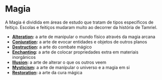 # Magia

A Magia é dividida em áreas de estudo que tratam de tipos específicos de feitiço. Escolas e feitiços mudaram muito ao decorrer da história de Tamriel.

- **[Alteration](/rules/magic/alteration):** a arte de manipular o mundo físico através da magia arcana
- **[Conjuration](/rules/magic/conjuration):** a arte de evocar entidades e objetos de outros planos
- **[Destruction](/rules/magic/destruction):** a arte do combate mágico
- **[Enchanting](/rules/magic/enchanting):** a arte de colocar propriedades extra em materiais inorgânicos
- **[Illusion](/rules/magic/illusion):** a arte de alterar o que os outros veem
- **[Mysticism](/rules/magic/mysticism):** a arte de manipular o universo e a magia em si
- **[Restoration](/rules/magic/restoration):** a arte da cura mágica